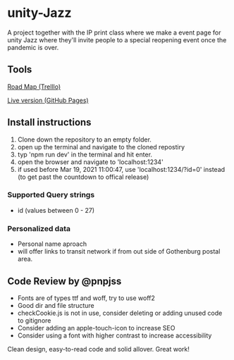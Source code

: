# unity-Jazz
A project together with the IP print class where we make a event page for unity Jazz where they'll invite people to a special reopening event once the pandemic is over.



## Tools

<a href="https://trello.com/b/PyT0aQUE/jazz" target="_blank">Road Map (Trelllo)</a>

<a href="https://unity-jazz.vercel.app/" target=_blank>Live version (GitHub Pages)</a>


## Install instructions
1. Clone down the repository to an empty folder.
2. open up the terminal and navigate to the cloned repostiry
3. typ 'npm run dev' in the terminal and hit enter.
4. open the browser and navigate to 'localhost:1234'
5. if used before Mar 19, 2021 11:00:47,
    use 'localhost:1234/?id=0' instead
    (to get past the countdown to offical release)


### Supported Query strings
* id (values between 0 - 27)

### Personalized data
* Personal name aproach
* will offer links to transit network if
from out side of Gothenburg postal area.


## Code Review by @pnpjss

* Fonts are of types ttf and woff, try to use woff2
* Good dir and file structure
* checkCookie.js is not in use, consider deleting or adding unused code to gitignore
* Consider adding an apple-touch-icon to increase SEO
* Consider using a font with higher contrast to increase accessibility

Clean design, easy-to-read code and solid allover. Great work! 
